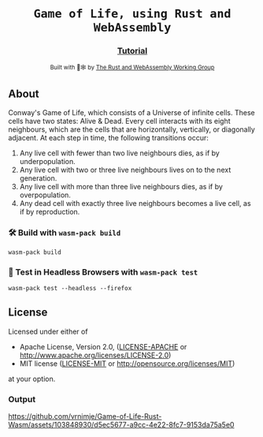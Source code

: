 <div align="center">

  <h1><code>Game of Life, using Rust and WebAssembly</code></h1>

  <h3>
    <a href="https://rustwasm.github.io/docs/book/">Tutorial</a>
    <span>
  </h3>

  <sub>Built with 🦀🕸 by <a href="https://rustwasm.github.io/">The Rust and WebAssembly Working Group</a></sub>
</div>

## About

Conway's Game of Life, which consists of a Universe of infinite cells. These cells have two states: Alive & Dead. Every cell interacts with its eight neighbours, which are the cells that are horizontally, vertically, or diagonally adjacent. At each step in time, the following transitions occur:

1. Any live cell with fewer than two live neighbours dies, as if by underpopulation.
2. Any live cell with two or three live neighbours lives on to the next generation.
3. Any live cell with more than three live neighbours dies, as if by overpopulation.
4. Any dead cell with exactly three live neighbours becomes a live cell, as if by reproduction.

### 🛠️ Build with `wasm-pack build`

```
wasm-pack build
```

### 🔬 Test in Headless Browsers with `wasm-pack test`

```
wasm-pack test --headless --firefox
```

## License

Licensed under either of

* Apache License, Version 2.0, ([LICENSE-APACHE](LICENSE-APACHE) or http://www.apache.org/licenses/LICENSE-2.0)
* MIT license ([LICENSE-MIT](LICENSE-MIT) or http://opensource.org/licenses/MIT)

at your option.

### Output
https://github.com/vrnimje/Game-of-Life-Rust-Wasm/assets/103848930/d5ec5677-a9cc-4e22-8fc7-9153da75a5e0

